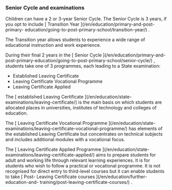 ###  Senior Cycle and examinations

Children can have a 2 or 3-year Senior Cycle. The Senior Cycle is 3 years, if
you opt to include [ Transition Year ](/en/education/primary-and-post-primary-
education/going-to-post-primary-school/transition-year/) .

The Transition year allows students to experience a wide range of educational
instruction and work experience.

During their final 2 years in the [ Senior Cycle ](/en/education/primary-and-
post-primary-education/going-to-post-primary-school/senior-cycle/) , students
take one of 3 programmes, each leading to a State examination:

  * Established Leaving Certificate 
  * Leaving Certificate Vocational Programme 
  * Leaving Certificate Applied 

The [ established Leaving Certificate ](/en/education/state-
examinations/leaving-certificate/) is the main basis on which students are
allocated places in universities, institutes of technology and colleges of
education.

The [ Leaving Certificate Vocational Programme ](/en/education/state-
examinations/leaving-certificate-vocational-programme/) has elements of the
established Leaving Certificate but concentrates on technical subjects and
includes additional modules with a vocational focus.

The [ Leaving Certificate Applied Programme ](/en/education/state-
examinations/leaving-certificate-applied/) aims to prepare students for adult
and working life through relevant learning experiences. It is for students who
wish to follow a practical or vocational programme. It is not recognised for
direct entry to third-level courses but it can enable students to take [ Post-
Leaving Certificate courses ](/en/education/further-education-and-
training/post-leaving-certificate-courses/) .
